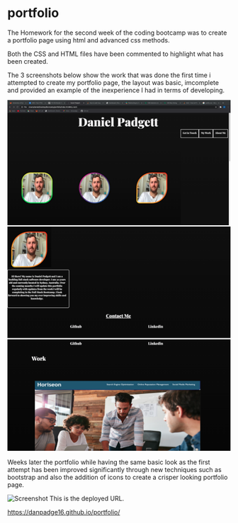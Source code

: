 # portfolio

The Homework for the second week of the coding bootcamp was to create a portfolio page using html and advanced css methods.

Both the CSS and HTML files have been commented to highlight what has been created.

The 3 screenshots below show the work that was done the first time i attempted to create my portfolio page, the layout was basic, imcomplete and provided an example of the inexperience I had in terms of developing.

![Screenshot](1.png)
![Screenshot](2.png)
![Screenshot](3.png)

Weeks later the portfolio while having the same basic look as the first attempt has been improved significantly through new techniques such as bootstrap and also the addition of icons to create a crisper looking portfolio page.

![Screenshot](4)
This is the deployed URL.

https://danpadge16.github.io/portfolio/

